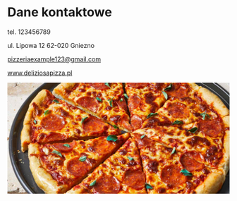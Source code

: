 # Dane kontaktowe

tel. 123456789

ul. Lipowa 12
62-020 Gniezno

pizzeriaexample123@gmail.com

www.deliziosapizza.pl

![opis obrazka](img/6776_Pizza-Dough_ddmfs_2x1_1725-fdaa76496da045b3bdaadcec6d4c5398.jpg)

